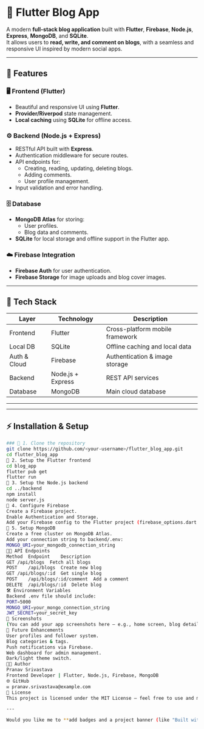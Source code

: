 # 📰 Flutter Blog App

A modern **full-stack blog application** built with **Flutter**, **Firebase**, **Node.js**, **Express**, **MongoDB**, and **SQLite**.  
It allows users to **read, write, and comment on blogs**, with a seamless and responsive UI inspired by modern social apps.

---

## 🚀 Features

### 🖥️ Frontend (Flutter)
- Beautiful and responsive UI using **Flutter**.
- **Provider/Riverpod** state management.
- **Local caching** using **SQLite** for offline access.

### ⚙️ Backend (Node.js + Express)
- RESTful API built with **Express**.
- Authentication middleware for secure routes.
- API endpoints for:
  - Creating, reading, updating, deleting blogs.
  - Adding comments.
  - User profile management.
- Input validation and error handling.

### 🗄️ Database
- **MongoDB Atlas** for storing:
  - User profiles.
  - Blog data and comments.
- **SQLite** for local storage and offline support in the Flutter app.

### ☁️ Firebase Integration
- **Firebase Auth** for user authentication.
- **Firebase Storage** for image uploads and blog cover images.

---

## 🧩 Tech Stack

| Layer | Technology | Description |
|-------|-------------|-------------|
| Frontend | Flutter | Cross-platform mobile framework |
| Local DB | SQLite | Offline caching and local data |
| Auth & Cloud | Firebase | Authentication & image storage |
| Backend | Node.js + Express | REST API services |
| Database | MongoDB | Main cloud database |

---

---

## ⚡ Installation & Setup

```bash
### 🔹 1. Clone the repository
git clone https://github.com/<your-username>/flutter_blog_app.git
cd flutter_blog_app
🔹 2. Setup the Flutter frontend
cd blog_app
flutter pub get
flutter run
🔹 3. Setup the Node.js backend
cd ../backend
npm install
node server.js
🔹 4. Configure Firebase
Create a Firebase project.
Enable Authentication and Storage.
Add your Firebase config to the Flutter project (firebase_options.dart or .env).
🔹 5. Setup MongoDB
Create a free cluster on MongoDB Atlas.
Add your connection string to backend/.env:
MONGO_URI=your_mongodb_connection_string
🧑‍💻 API Endpoints
Method	Endpoint	Description
GET	/api/blogs	Fetch all blogs
POST	/api/blogs	Create new blog
GET	/api/blogs/:id	Get single blog
POST	/api/blogs/:id/comment	Add a comment
DELETE	/api/blogs/:id	Delete blog
🛠️ Environment Variables
Backend .env file should include:
PORT=5000
MONGO_URI=your_mongo_connection_string
JWT_SECRET=your_secret_key
📸 Screenshots
(You can add your app screenshots here — e.g., home screen, blog details, comment popup.)
🧠 Future Enhancements
User profiles and follower system.
Blog categories & tags.
Push notifications via Firebase.
Web dashboard for admin management.
Dark/light theme switch.
🧑‍💼 Author
Pranav Srivastava
Frontend Developer | Flutter, Node.js, Firebase, MongoDB
🌐 GitHub
✉️ pranav.srivastava@example.com
🪪 License
This project is licensed under the MIT License — feel free to use and modify it.

---

Would you like me to **add badges and a project banner (like "Built with Flutter + Firebase")** at the top for a more professional GitHub look?

